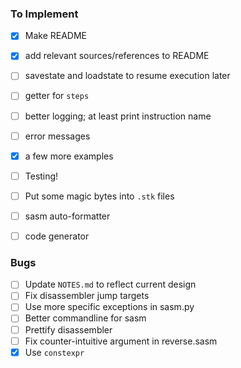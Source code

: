 
### To Implement

 - [x] Make README
 - [x] add relevant sources/references to README
 - [ ] savestate and loadstate to resume execution later
 - [ ] getter for `steps`
 - [ ] better logging; at least print instruction name
 - [ ] error messages
 - [x] a few more examples
 - [ ] Testing!
 - [ ] Put some magic bytes into `.stk` files
 - [ ] sasm auto-formatter

 - [ ] code generator


### Bugs

 - [ ] Update `NOTES.md` to reflect current design
 - [ ] Fix disassembler jump targets
 - [ ] Use more specific exceptions in sasm.py
 - [ ] Better commandline for sasm
 - [ ] Prettify disassembler
 - [ ] Fix counter-intuitive argument in reverse.sasm
 - [x] Use `constexpr`
